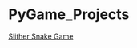 # PyGame_Projects
[Slither Snake Game](https://github.com/itsDV7/PyGame_Projects/blob/main/SlitherGame.py)
